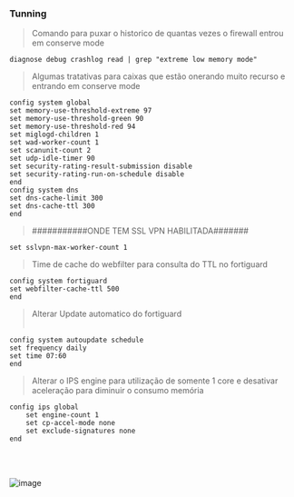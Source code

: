 

### Tunning
> Comando para puxar o historico de quantas vezes o firewall entrou em conserve mode
```
diagnose debug crashlog read | grep "extreme low memory mode"
```
> Algumas tratativas para caixas que estão onerando muito recurso e entrando em conserve mode
```
config system global
set memory-use-threshold-extreme 97
set memory-use-threshold-green 90
set memory-use-threshold-red 94
set miglogd-children 1
set wad-worker-count 1
set scanunit-count 2
set udp-idle-timer 90
set security-rating-result-submission disable
set security-rating-run-on-schedule disable
end
config system dns
set dns-cache-limit 300
set dns-cache-ttl 300
end
```

> ###########ONDE TEM SSL VPN HABILITADA#######
```
set sslvpn-max-worker-count 1 
```
> Time de cache do webfilter para consulta do TTL no fortiguard
```
config system fortiguard
set webfilter-cache-ttl 500
end
 ```
> Alterar Update automatico do fortiguard </br></br>

```
config system autoupdate schedule
set frequency daily
set time 07:60
end
```
> Alterar o IPS engine para utilização de somente 1 core e desativar aceleração para diminuir o consumo memória
```
config ips global
    set engine-count 1
    set cp-accel-mode none
    set exclude-signatures none
end
```
</br></br>

![image](https://github.com/user-attachments/assets/af521807-b3d9-47d6-bccb-db0492d67a14) </br></br></br></br>




